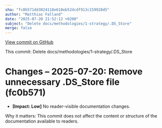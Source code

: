 ```yaml
---
sha: "fc0b571dd3024118e618eb52dcdf913c159928d5"
author: "Matthias Falland"
date: "2025-07-20 21:52:12 +0200"
subject: "Delete docs/methodologies/1-strategy/.DS_Store"
merge: false
---
```


[View commit on GitHub](https://github.com/TheTrustedAdvisor/FabricAdoptionFramework/commit/fc0b571dd3024118e618eb52dcdf913c159928d5)

This commit: Delete docs/methodologies/1-strategy/.DS_Store

# Changes – 2025-07-20: Remove unnecessary .DS_Store file (fc0b571)

- **[Impact: Low]** No reader-visible documentation changes.

Why it matters: This commit does not affect the content or structure of the documentation available to readers.

